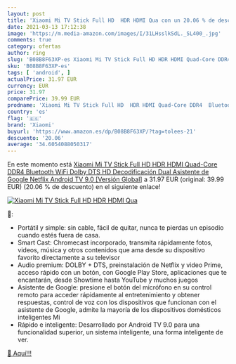 ```yaml
---
layout: post
title: 'Xiaomi Mi TV Stick Full HD  HDR HDMI Qua con un 20.06 % de descuento'
date: 2021-03-13 17:12:38
image: 'https://m.media-amazon.com/images/I/31LHsslkSdL._SL400_.jpg'
comments: true
category: ofertas
author: ring
slug: 'B08B8F63XP-es Xiaomi Mi TV Stick Full HD HDR HDMI Quad-Core DDR4...'
sku: 'B08B8F63XP-es'
tags: [ 'android', ]
actualPrice: 31.97 EUR
currency: EUR
price: 31.97
comparePrice: 39.99 EUR
prodname: 'Xiaomi Mi TV Stick Full HD  HDR HDMI Quad-Core DDR4  Bluetooth  WiFi Dolby DTS HD Decodificación  Dual Asistente de Google  Netflix  Android TV 9.0 [Versión Global]'
country: 'es'
flag: '🇪🇸'
brand: 'Xiaomi'
buyurl: 'https://www.amazon.es/dp/B08B8F63XP/?tag=tolees-21'
descuento: '20.06'
average: '34.6054088050317'
---
```


En este momento está [Xiaomi Mi TV Stick Full HD  HDR HDMI Quad-Core DDR4  Bluetooth  WiFi Dolby DTS HD Decodificación  Dual Asistente de Google  Netflix  Android TV 9.0 [Versión Global]](https://www.amazon.es/dp/B08B8F63XP/?tag=tolees-21) a 31.97 EUR (original: 39.99 EUR) (20.06 %  de descuento) en el siguiente enlace!

[![Xiaomi Mi TV Stick Full HD  HDR HDMI Qua](https://m.media-amazon.com/images/I/31LHsslkSdL._SL400_.jpg)](https://www.amazon.es/dp/B08B8F63XP/?tag=tolees-21)

🔎:

- Portátil y simple: sin cable, fácil de quitar, nunca te pierdas un episodio cuando estés fuera de casa.
- Smart Cast: Chromecast incorporado, transmita rápidamente fotos, videos, música y otros contenidos que ama desde su dispositivo favorito directamente a su televisor
- Audio premium: DOLBY + DTS, preinstalación de Netflix y video Prime, acceso rápido con un botón, con Google Play Store, aplicaciones que te encantarán, desde Showtime hasta YouTube y muchos juegos
- Asistente de Google: presione el botón del micrófono en su control remoto para acceder rápidamente al entretenimiento y obtener respuestas, control de voz con los dispositivos que funcionan con el asistente de Google, admite la mayoría de los dispositivos domésticos inteligentes Mi
- Rápido e inteligente: Desarrollado por Android TV 9.0 para una funcionalidad superior, un sistema inteligente, una forma inteligente de ver.

[🛒 Aquí!!!](https://www.amazon.es/dp/B08B8F63XP/?tag=tolees-21)
